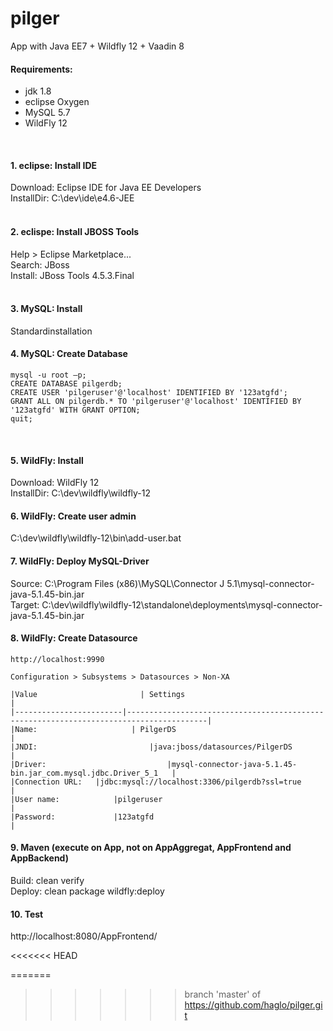 pilger
======
App with Java EE7 + Wildfly 12 + Vaadin 8


#### Requirements:
- jdk 1.8
- eclipse Oxygen   
- MySQL 5.7   
- WildFly 12   
<br/>

#### 1. eclipse: Install IDE
Download:   Eclipse IDE for Java EE Developers  
InstallDir:     C:\dev\ide\e4.6-JEE  
<br/>

#### 2. eclispe: Install JBOSS Tools   
Help > Eclipse Marketplace...   
Search:	JBoss   
Install:		JBoss Tools 4.5.3.Final   
<br/>

#### 3. MySQL: Install
Standardinstallation
<br/>

#### 4. MySQL: Create Database
```
mysql -u root –p;
CREATE DATABASE pilgerdb;
CREATE USER 'pilgeruser'@'localhost' IDENTIFIED BY '123atgfd';
GRANT ALL ON pilgerdb.* TO 'pilgeruser'@'localhost' IDENTIFIED BY '123atgfd' WITH GRANT OPTION;
quit;
```
<br/>

#### 5. WildFly: Install
Download:		WildFly 12   
InstallDir:		C:\dev\wildfly\wildfly-12
<br/>

#### 6. WildFly: Create user admin
C:\dev\wildfly\wildfly-12\bin\add-user.bat
<br/>

#### 7. WildFly: Deploy MySQL-Driver
Source:		C:\Program Files (x86)\MySQL\Connector J 5.1\mysql-connector-java-5.1.45-bin.jar   
Target:		C:\dev\wildfly\wildfly-12\standalone\deployments\mysql-connector-java-5.1.45-bin.jar
<br/>

#### 8. WildFly: Create Datasource
```
http://localhost:9990

Configuration > Subsystems > Datasources > Non-XA

|Value                       | Settings                                                                                                        |
|------------------------|----------------------------------------------------------------------------------------|
|Name:                     | PilgerDS      																									|
|JNDI:			      		   |java:jboss/datasources/PilgerDS																|
|Driver:			    		   |mysql-connector-java-5.1.45-bin.jar_com.mysql.jdbc.Driver_5_1	|
|Connection URL:   |jdbc:mysql://localhost:3306/pilgerdb?ssl=true										|
|User name:		       |pilgeruser																										|
|Password:		       |123atgfd																										|
```

#### 9. Maven (execute on App, not on AppAggregat, AppFrontend and AppBackend)
Build:		clean verify  
Deploy:	clean package wildfly:deploy 

#### 10. Test
http://localhost:8080/AppFrontend/

<<<<<<< HEAD

=======
>>>>>>> branch 'master' of https://github.com/haglo/pilger.git
